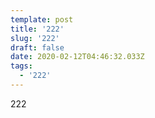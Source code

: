 ```yaml
---
template: post
title: '222'
slug: '222'
draft: false
date: 2020-02-12T04:46:32.033Z
tags:
  - '222'
---
```

222
